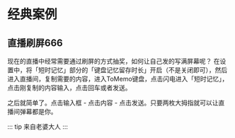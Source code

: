 # 经典案例

## 直播刷屏666
现在的直播中经常需要通过刷屏的方式抽奖，如何让自己发的写满屏幕呢？
在设置中，将「短时记忆」部分的「键盘记忆留存时长」开启（不是关闭即可），然后进入直播间，复制需要的内容，进入ToMemo键盘，点击闪电进入「短时记忆」，点击刚复制的内容输入，点击回车或者发送。

之后就简单了。点击输入框 - 点击内容 - 点击发送。只要两枚大拇指就可以让直播间弹幕都是你。

::: tip 
来自老婆大人
:::